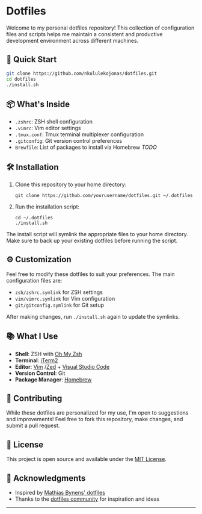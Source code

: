 # Dotfiles

Welcome to my personal dotfiles repository! This collection of configuration files and scripts helps me maintain a consistent and productive development environment across different machines.

## 🚀 Quick Start

```bash
git clone https://github.com/nkululekojonas/dotfiles.git
cd dotfiles
./install.sh
```

## 📦 What's Inside

- `.zshrc`: ZSH shell configuration
- `.vimrc`: Vim editor settings
- `.tmux.conf`: Tmux terminal multiplexer configuration
- `.gitconfig`: Git version control preferences
- `Brewfile`: List of packages to install via Homebrew *TODO*

## 🛠 Installation

1. Clone this repository to your home directory:
   ```
   git clone https://github.com/yourusername/dotfiles.git ~/.dotfiles
   ```
2. Run the installation script:
   ```
   cd ~/.dotfiles
   ./install.sh
   ```

The install script will symlink the appropriate files to your home directory. Make sure to back up your existing dotfiles before running the script.

## ⚙️ Customization

Feel free to modify these dotfiles to suit your preferences. The main configuration files are:

- `zsh/zshrc.symlink` for ZSH settings
- `vim/vimrc.symlink` for Vim configuration
- `git/gitconfig.symlink` for Git setup

After making changes, run `./install.sh` again to update the symlinks.

## 📚 What I Use

- **Shell**: ZSH with [Oh My Zsh](https://ohmyz.sh/)
- **Terminal**: [iTerm2](https://iterm2.com/)
- **Editor**: [Vim](https://www.vim.org/) /[Zed](https://zed.dev) + [Visual Studio Code](https://code.visualstudio.com/)
- **Version Control**: Git
- **Package Manager**: [Homebrew](https://brew.sh/)

## 🤝 Contributing

While these dotfiles are personalized for my use, I'm open to suggestions and improvements! Feel free to fork this repository, make changes, and submit a pull request.

## 📄 License

This project is open source and available under the [MIT License](LICENSE).

## 🙏 Acknowledgments

- Inspired by [Mathias Bynens' dotfiles](https://github.com/mathiasbynens/dotfiles)
- Thanks to the [dotfiles community](https://dotfiles.github.io/) for inspiration and ideas

---
